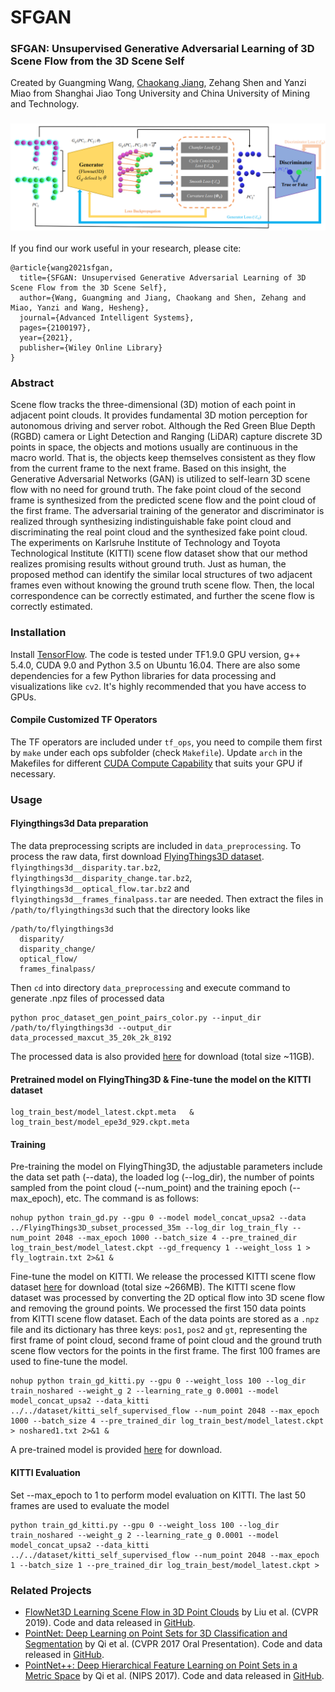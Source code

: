 # SFGAN
### SFGAN: Unsupervised Generative Adversarial Learning of 3D Scene Flow from the 3D Scene Self

Created by Guangming Wang, <a href="[jck520 (github.com)](https://github.com/jck520)">Chaokang Jiang</a>, Zehang Shen and Yanzi Miao from Shanghai Jiao Tong University and China University of Mining and Technology.

### ![SFGAN](SFGAN.png)

If you find our work useful in your research, please cite:

    @article{wang2021sfgan,
      title={SFGAN: Unsupervised Generative Adversarial Learning of 3D Scene Flow from the 3D Scene Self},
      author={Wang, Guangming and Jiang, Chaokang and Shen, Zehang and Miao, Yanzi and Wang, Hesheng},
      journal={Advanced Intelligent Systems},
      pages={2100197},
      year={2021},
      publisher={Wiley Online Library}
    }

### Abstract

Scene flow tracks the three-dimensional (3D) motion of each point in adjacent point clouds. It provides fundamental 3D motion perception for autonomous driving and server robot. Although the Red Green Blue Depth (RGBD) camera or Light Detection and Ranging (LiDAR) capture discrete 3D points in space, the objects and motions usually are continuous in the macro world. That is, the objects keep themselves consistent as they flow from the current frame to the next frame. Based on this insight, the Generative Adversarial Networks (GAN) is utilized to self-learn 3D scene flow with no need for ground truth. The fake point cloud of the second frame is synthesized from the predicted scene flow and the point cloud of the first frame. The adversarial training of the generator and discriminator is realized through synthesizing indistinguishable fake point cloud and discriminating the real point cloud and the synthesized fake point cloud. The experiments on Karlsruhe Institute of Technology and Toyota Technological Institute (KITTI) scene flow dataset show that our method realizes promising results without ground truth. Just as human, the proposed method can identify the similar local structures of two adjacent frames even without knowing the ground truth scene flow. Then, the local correspondence can be correctly estimated, and further the scene flow is correctly estimated.

### Installation

Install <a href="https://www.tensorflow.org/install/">TensorFlow</a>. The code is tested under TF1.9.0 GPU version, g++ 5.4.0, CUDA 9.0 and Python 3.5 on Ubuntu 16.04. There are also some dependencies for a few Python libraries for data processing and visualizations like `cv2`. It's highly recommended that you have access to GPUs.

#### Compile Customized TF Operators

The TF operators are included under `tf_ops`, you need to compile them first by `make` under each ops subfolder (check `Makefile`). Update `arch` in the Makefiles for different <a href="https://en.wikipedia.org/wiki/CUDA#GPUs_supported">CUDA Compute Capability</a> that suits your GPU if necessary.

### Usage

#### Flyingthings3d Data preparation

The data preprocessing scripts are included in `data_preprocessing`. To process the raw data, first download <a href="https://lmb.informatik.uni-freiburg.de/resources/datasets/SceneFlowDatasets.en.html">FlyingThings3D dataset</a>. `flyingthings3d__disparity.tar.bz2`, `flyingthings3d__disparity_change.tar.bz2`, `flyingthings3d__optical_flow.tar.bz2` and `flyingthings3d__frames_finalpass.tar` are needed. Then extract the files in `/path/to/flyingthings3d` such that the directory looks like

```
/path/to/flyingthings3d
  disparity/
  disparity_change/
  optical_flow/
  frames_finalpass/
```

Then `cd` into directory `data_preprocessing` and execute command to generate .npz files of processed data

```
python proc_dataset_gen_point_pairs_color.py --input_dir /path/to/flyingthings3d --output_dir data_processed_maxcut_35_20k_2k_8192
```

The processed data is also provided <a href="https://drive.google.com/file/d/1CMaxdt-Tg1Wct8v8eGNwuT7qRSIyJPY-/view?usp=sharing">here</a> for download (total size ~11GB).

#### Pretrained model on FlyingThing3D & Fine-tune the model on the KITTI dataset

```
log_train_best/model_latest.ckpt.meta   &    log_train_best/model_epe3d_929.ckpt.meta
```

#### Training

Pre-training the model on FlyingThing3D, the adjustable parameters include the data set path (--data), the loaded log (--log_dir), the number of points sampled from the point cloud (--num_point) and the training epoch (--max_epoch), etc. The command is as follows: 

```
nohup python train_gd.py --gpu 0 --model model_concat_upsa2 --data ../FlyingThings3D_subset_processed_35m --log_dir log_train_fly --num_point 2048 --max_epoch 1000 --batch_size 4 --pre_trained_dir log_train_best/model_latest.ckpt --gd_frequency 1 --weight_loss 1 > fly_logtrain.txt 2>&1 &
```

Fine-tune the model on KITTI. We release the processed KITTI scene flow dataset <a href="https://drive.google.com/open?id=1XBsF35wKY0rmaL7x7grD_evvKCAccbKi">here</a> for download (total size ~266MB). The KITTI scene flow dataset was processed by converting the 2D optical flow into 3D scene flow and removing the ground points. We processed the first 150 data points from KITTI scene flow dataset. Each of the data points are stored as a `.npz` file and its dictionary has three keys: `pos1`, `pos2` and `gt`, representing the first frame of point cloud, second frame of point cloud and the ground truth scene flow vectors for the points in the first frame. The first 100 frames are used to fine-tune the model.

```
nohup python train_gd_kitti.py --gpu 0 --weight_loss 100 --log_dir train_noshared --weight_g 2 --learning_rate_g 0.0001 --model model_concat_upsa2 --data_kitti ../../dataset/kitti_self_supervised_flow --num_point 2048 --max_epoch 1000 --batch_size 4 --pre_trained_dir log_train_best/model_latest.ckpt > noshared1.txt 2>&1 &
```

A pre-trained model is provided <a href="https://drive.google.com/open?id=1Ko25szFFKHOq-SPryKbi9ljpOkoe69aO">here</a> for download.

#### KITTI Evaluation



Set --max_epoch to 1 to perform model evaluation on KITTI. The last 50 frames are used to evaluate the model 

```
python train_gd_kitti.py --gpu 0 --weight_loss 100 --log_dir train_noshared --weight_g 2 --learning_rate_g 0.0001 --model model_concat_upsa2 --data_kitti ../../dataset/kitti_self_supervised_flow --num_point 2048 --max_epoch 1 --batch_size 1 --pre_trained_dir log_train_best/model_latest.ckpt > 
```

### Related Projects

* <a href="https://openaccess.thecvf.com/content_CVPR_2019/html/Liu_FlowNet3D_Learning_Scene_Flow_in_3D_Point_Clouds_CVPR_2019_paper.html" target="_blank">FlowNet3D Learning Scene Flow in 3D Point Clouds</a> by Liu et al. (CVPR 2019). Code and data released in <a href="https://github.com/xingyul/flownet3d">GitHub</a>.
* <a href="http://stanford.edu/~rqi/pointnet" target="_blank">PointNet: Deep Learning on Point Sets for 3D Classification and Segmentation</a> by Qi et al. (CVPR 2017 Oral Presentation). Code and data released in <a href="https://github.com/charlesq34/pointnet">GitHub</a>.
* <a href="http://stanford.edu/~rqi/pointnet2" target="_blank">PointNet++: Deep Hierarchical Feature Learning on Point Sets in a Metric Space</a> by Qi et al. (NIPS 2017). Code and data released in <a href="https://github.com/charlesq34/pointnet2">GitHub</a>.

